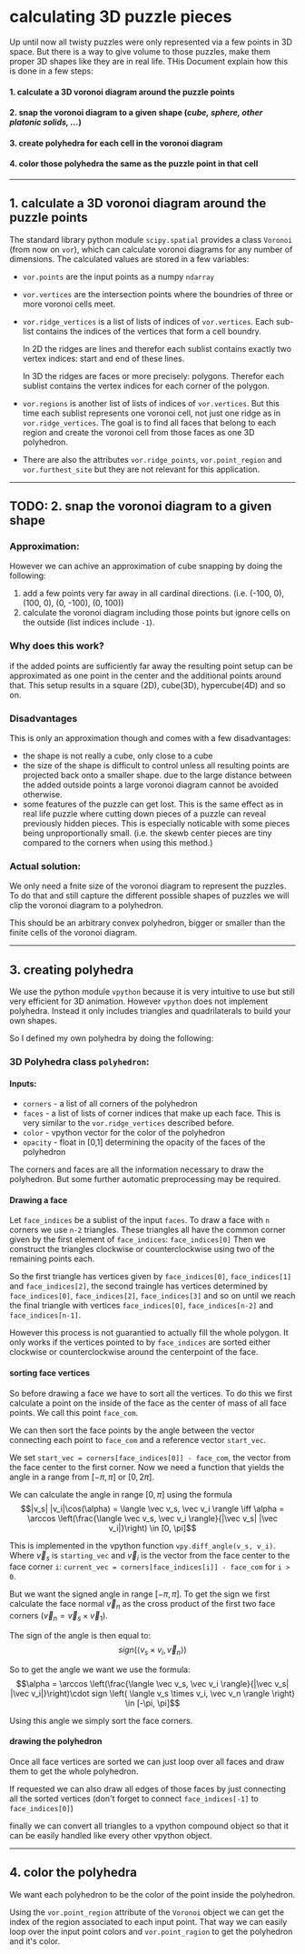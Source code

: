 # calculating 3D puzzle pieces

Up until now all twisty puzzles were only represented via a few points in 3D space. But there is a way to give volume to those puzzles, make them proper 3D shapes like they are in real life. THis Document explain how this is done in a few steps:

#### 1. calculate a 3D voronoi diagram around the puzzle points
#### 2. snap the voronoi diagram to a given shape (_cube, sphere, other platonic solids, ..._)
#### 3. create polyhedra for each cell in the voronoi diagram
#### 4. color those polyhedra the same as the puzzle point in that cell
_____
## 1. calculate a 3D voronoi diagram around the puzzle points
The standard library python module `scipy.spatial` provides a class `Voronoi` (from now on `vor`), which can calculate voronoi diagrams for any number of dimensions. The calculated values are stored in a few variables:
- `vor.points` are the input points as a numpy `ndarray`
- `vor.vertices` are the intersection points where the boundries of three or more voronoi cells meet.
- `vor.ridge_vertices` is a list of lists of indices of `vor.vertices`. Each sub-list contains the indices of the vertices that form a cell boundry. 

    In 2D the ridges are lines and therefor each sublist contains exactly two vertex indices: start and end of these lines.

    In 3D the ridges are faces or more precisely: polygons. Therefor each sublist contains the vertex indices for each corner of the polygon.
- `vor.regions` is another list of lists of indices of `vor.vertices`. But this time each sublist represents one voronoi cell, not just one ridge as in `vor.ridge_vertices`. The goal is to find all faces that belong to each region and create the voronoi cell from those faces as one 3D polyhedron.

- There are also the attributes `vor.ridge_points`, `vor.point_region` and `vor.furthest_site` but they are not relevant for this application.

-----

## TODO: 2. snap the voronoi diagram to a given shape
### **Approximation:**
However we can achive an approximation of cube snapping by doing the following:

1. add a few points very far away in all cardinal directions. (i.e. (-100, 0), (100, 0), (0, -100), (0, 100))
2. calculate the voronoi diagram including those points but ignore cells on the outside (list indices include `-1`).

### Why does this work?
if the added points are sufficiently far away the resulting point setup can be approximated as one point in the center and the additional points around that. This setup results in a square (2D), cube(3D), hypercube(4D) and so on.

### Disadvantages
This is only an approximation though and comes with a few disadvantages:
- the shape is not really a cube, only close to a cube
- the size of the shape is difficult to control unless all resulting points are projected back onto a smaller shape. due to the large distance between the added outside points a large voronoi diagram cannot be avoided otherwise.
- some features of the puzzle can get lost. This is the same effect as in real life puzzle where cutting down pieces of a puzzle can reveal previously hidden pieces. This is especially noticable with some pieces being unproportionally small. (i.e. the skewb center pieces are tiny compared to the corners when using this method.)

### **Actual solution:**
We only need a fnite size of the voronoi diagram to represent the puzzles. To do that and still capture the different possible shapes of puzzles we will clip the voronoi diagram to a polyhedron.

This should be an arbitrary convex polyhedron, bigger or smaller than the finite cells of the voronoi diagram.

-----

## 3. creating polyhedra
We use the python module `vpython` because it is very intuitive to use but still very efficient for 3D animation. However `vpython` does not implement polyhedra. Instead it only includes triangles and quadrilaterals to build your own shapes.

So I defined my own polyhedra by doing the following:

### 3D Polyhedra class `polyhedron`:
#### **Inputs:**
- `corners` - a list of all corners of the polyhedron
- `faces` - a list of lists of corner indices that make up each face. This is very similar to the `vor.ridge_vertices` described before.
- `color` - vpython vector for the color of the polyhedron
- `opacity` - float in [0,1] determining the opacity of the faces of the polyhedron

The corners and faces are all the information necessary to draw the polyhedron. But some further automatic preprocessing may be required.

#### **Drawing a face**
Let `face_indices` be a sublist of the input `faces`. To draw a face with `n` corners we use `n-2` triangles. These triangles all have the common corner given by the first element of `face_indices`: `face_indices[0]` Then we construct the triangles clockwise or counterclockwise using two of the remaining points each.

So the first triangle has vertices given by `face_indices[0]`, `face_indices[1]` and `face_indices[2]`, the second traingle has vertices determined by `face_indices[0]`, `face_indices[2]`, `face_indices[3]` and so on until we reach the final triangle with vertices `face_indices[0]`, `face_indices[n-2]` and `face_indices[n-1]`.

However this process is not guarantied to actually fill the whole polygon. It only works if the vertices pointed to by `face_indices` are sorted either clockwise or counterclockwise around the centerpoint of the face.

#### **sorting face vertices**
So before drawing a face we have to sort all the vertices. To do this we first calculate a point on the inside of the face as the center of mass of all face points. We call this point `face_com`.

We can then sort the face points by the angle between the vector connecting each point to `face_com` and a reference vector `start_vec`.

We set `start_vec = corners[face_indices[0]] - face_com`, the vector from the face center to the first corner. Now we need a function that yields the angle in a range from $[-\pi, \pi]$ or $[0, 2\pi]$.

We can calculate the angle in range $[0, \pi]$ using the formula
$$|v_s| |v_i|\cos(\alpha) = \langle \vec v_s, \vec v_i \rangle \iff \alpha = \arccos \left(\frac{\langle \vec v_s, \vec v_i \rangle}{|\vec v_s| |\vec v_i|}\right) \in [0, \pi]$$

This is implemented in the vpython function `vpy.diff_angle(v_s, v_i)`. Where $\vec v_s$ is `starting_vec` and $\vec v_i$ is the vector from the face center to the face corner `i`: `current_vec = corners[face_indices[i]] - face_com` for `i > 0`.

But we want the signed angle in range $[-\pi, \pi]$. To get the sign we first calculate the face normal $\vec v_n$ as the cross product of the first two face corners ($\vec v_n = \vec v_s \times \vec v_1$).

The sign of the angle is then equal to: 
$$sign \left( \langle v_s \times v_i, \vec v_n \rangle \right)$$

So to get the angle we want we use the formula:
$$\alpha = \arccos \left(\frac{\langle \vec v_s, \vec v_i \rangle}{|\vec v_s| |\vec v_i|}\right)\cdot sign \left( \langle v_s \times v_i, \vec v_n \rangle \right)  \in [-\pi, \pi]$$

Using this angle we simply sort the face corners.

#### **drawing the polyhedron**
Once all face vertices are sorted we can just loop over all faces and draw them to get the whole polyhedron.

If requested we can also draw all edges of those faces by just connecting all the sorted vertices (don't forget to connect `face_indices[-1]` to `face_indices[0]`)

finally we can convert all triangles to a vpython compound object so that it can be easily handled like every other vpython object.

-----

## 4. color the polyhedra
We want each polyhedron to be the color of the point inside the polyhedron.

Using the `vor.point_region` attribute of the `Voronoi` object we can get the index of the region associated to each input point. That way we can easily loop over the input point colors and `vor.point_ragion` to get the polyhedron and it's color.